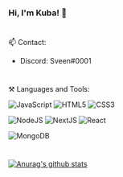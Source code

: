 ### Hi, I'm Kuba! 👋
#
📫 Contact:
- Discord: Sveen#0001
#
⚒ Languages and Tools:

![JavaScript](https://img.shields.io/badge/-JavaScript-black?style=flat&logo=javascript) 
![HTML5](https://img.shields.io/badge/-HTML-black?style=flat&logo=HTML5) 
![CSS3](https://img.shields.io/badge/-CSS-black?style=flat&logo=CSS3)

![NodeJS](https://img.shields.io/badge/-NodeJS-black?style=flat&logo=Node.js)  ![NextJS](https://img.shields.io/badge/-NextJS-black?style=flat&logo=next.js)  ![React](https://img.shields.io/badge/-React-black?style=flat&logo=react)

![MongoDB](https://img.shields.io/badge/-MongoDB-black?style=flat&logo=mongodb)

#
[![Anurag's github stats](https://github-readme-stats.vercel.app/api?username=sveenxx&show_icons=true&theme=tokyonight)](https://github.com/sveenxx/github-readme-stats)
